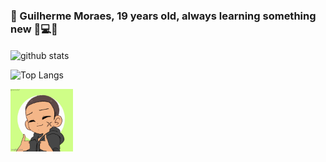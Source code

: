 ### 👋 Guilherme Moraes, 19 years old, always learning something new 💜💻💬

<img align="center" height="195px" src="https://github-readme-stats-gfg7.vercel.app/api?username=guilhermemoraes1" alt="github stats"/>

![Top Langs](https://github-readme-stats.vercel.app/api/top-langs/?username=guilhermemoraes1)



<div style="text-align: center;">
  

  
</div>

<img align="center" alt="Rafa-Csharp" height="100" width="100" src="https://github.com/guilhermemoraes1/guilhermemoraes1/blob/main/img/7pgdtp.gif">
<!-- |----------|----------|----------| -->
<div width="100%" align="center">
     

  </div>
<!--
**guilhermemoraes1/guilhermemoraes1** is a ✨ _special_ ✨ repository because its `README.md` (this file) appears on your GitHub profile.

Here are some ideas to get you started:

- 🔭 I’m currently working on ...
- 🌱 I’m currently learning ...
- 👯 I’m looking to collaborate on ...
- 🤔 I’m looking for help with ...
- 💬 Ask me about ...
- 📫 How to reach me: ...
- 😄 Pronouns: ...
- ⚡ Fun fact: ...
-->
